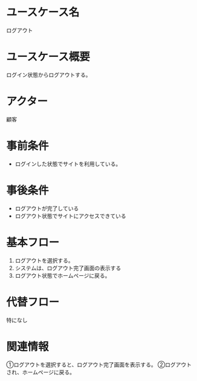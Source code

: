 # ユースケース名
ログアウト
# ユースケース概要
ログイン状態からログアウトする。
# アクター
顧客
# 事前条件
- ログインした状態でサイトを利用している。
# 事後条件
- ログアウトが完了している
- ログアウト状態でサイトにアクセスできている
# 基本フロー
1. ログアウトを選択する。
2. システムは、ログアウト完了画面の表示する
3. ログアウト状態でホームページに戻る。
# 代替フロー
特になし
# 関連情報
①ログアウトを選択すると、ログアウト完了画面を表示する。
②ログアウトされ、ホームページに戻る。